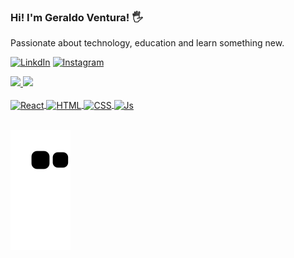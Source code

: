 
### Hi! I'm Geraldo Ventura! 🖐️
Passionate about technology, education and learn something new.

[![LinkdIn](https://img.shields.io/badge/LinkedIn-0077B5?style=for-the-badge&logo=linkedin&logoColor=white)](https://www.linkedin.com/in/geraldo-ventura-22ab57223/?locale=en_US)
[![Instagram](https://img.shields.io/badge/Instagram-E4405F?style=for-the-badge&logo=instagram&logoColor=white)](https://www.instagram.com/geeraldv/)

<div align="left">
  <a href="https://github.com/geeraldv">
  <img height="180em" src="https://github-readme-stats.vercel.app/api?username=geeraldv&theme=dark&show_icons=true"/>
  <img height="180em" src="https://github-readme-stats.vercel.app/api/top-langs/?username=geeraldv&layout=compact&langs_count=7&theme=dark"/>
</div>
<div style="display: inline_block"><br>
  <img align="center" alt="React" height="40" width="50" src="https://cdn.jsdelivr.net/gh/devicons/devicon/icons/react/react-original.svg">
  <img align="center" alt="HTML" height="40" width="50" src="https://cdn.jsdelivr.net/gh/devicons/devicon/icons/html5/html5-original.svg">
  <img align="center" alt="CSS" height="40" width="50" src="https://cdn.jsdelivr.net/gh/devicons/devicon/icons/css3/css3-original.svg">
  <img align="center" alt="Js" height="40" width="50" src="https://cdn.jsdelivr.net/gh/devicons/devicon/icons/javascript/javascript-original.svg">
</div>
</br>
 <div align="left">
  
  ![Snake animation](https://github.com/carlosportella16/carlosportella16/blob/output/github-contribution-grid-snake.svg)
  
</div>

